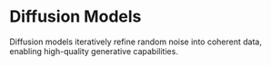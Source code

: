 # Diffusion Models

Diffusion models iteratively refine random noise into coherent data, enabling high-quality generative capabilities.
